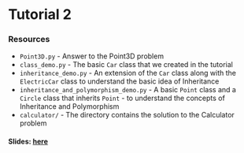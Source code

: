 # Tutorial 2

### Resources
<ul>
  <li /><code>Point3D.py</code> - Answer to the Point3D problem
  <li /><code>class_demo.py</code> - The basic <code>Car</code> class that we created in the tutorial
  <li /><code>inheritance_demo.py</code> - An extension of the <code>Car</code> class along with the <code>ElectricCar</code> class to understand the basic idea of Inheritance
    <li /><code>inheritance_and_polymorphism_demo.py</code> - A basic <code>Point</code> class and a <code>Circle</code> class that inherits <code>Point</code> - to understand the concepts of Inheritance and Polymorphism
  <li /><code>calculator/</code> - The directory contains the solution to the Calculator problem
</ul>

#### Slides: <a href="https://docs.google.com/presentation/d/1IfAD67MxmjWxdNWB3jDGg5dpEbFQ7nmTnwp-UxflvM4/edit?usp=sharing">here</a>
